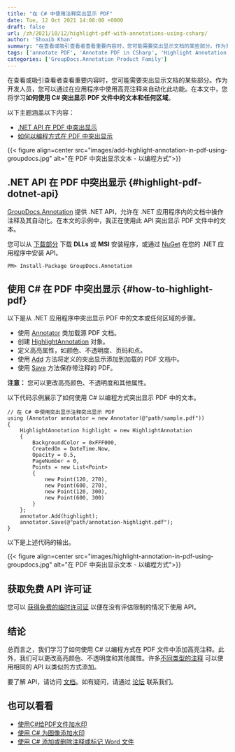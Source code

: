 ```yaml
---
title: "在 C# 中使用注释突出显示 PDF"
date: Tue, 12 Oct 2021 14:08:00 +0000
draft: false
url: /zh/2021/10/12/highlight-pdf-with-annotations-using-csharp/
author: 'Shoaib Khan'
summary: "在查看或吸引查看者查看重要内容时，您可能需要突出显示文档的某些部分。作为开发人员，您可以通过在应用程序中使用高亮注释来自动化此功能。在本文中，您将学习**如何使用 C# 突出显示 PDF 文件中的文本和任何区域**。"
tags: ['annotate PDF', 'Annotate PDF in CSharp', 'Highlight Annotation', 'Highlight PDF in CSharp', 'Highlight Text in PDF', 'Text Highlight']
categories: ['GroupDocs.Annotation Product Family']
---
```


在查看或吸引查看者查看重要内容时，您可能需要突出显示文档的某些部分。作为开发人员，您可以通过在应用程序中使用高亮注释来自动化此功能。在本文中，您将学习**如何使用 C# 突出显示 PDF 文件中的文本和任何区域**。

以下主题涵盖以下内容：

* [.NET API 在 PDF 中突出显示][1]
* [如何以编程方式在 PDF 中突出显示][2]



{{< figure align=center src="images/add-highlight-annotation-in-pdf-using-groupdocs.jpg" alt="在 PDF 中突出显示文本 - 以编程方式">}}


## .NET API 在 PDF 中突出显示 {#highlight-pdf-dotnet-api}

[GroupDocs.Annotation][3] 提供 .NET API，允许在 .NET 应用程序内的文档中操作注释及其自动化。在本文的示例中，我正在使用此 API 突出显示 PDF 文件中的文本。

您可以从 [下载部分][4] 下载 **DLLs** 或 **MSI** 安装程序，或通过 [NuGet][5] 在您的 .NET 应用程序中安装 API。

```
PM> Install-Package GroupDocs.Annotation
```

## 使用 C# 在 PDF 中突出显示 {#how-to-highlight-pdf}

以下是从 .NET 应用程序中突出显示 PDF 中的文本或任何区域的步骤。

* 使用 [Annotator][6] 类加载源 PDF 文档。
* 创建 [HighlightAnnotation][7] 对象。
* 定义高亮属性，如颜色、不透明度、页码和点。
* 使用 [Add][8] 方法将定义的突出显示添加到加载的 PDF 文档中。
* 使用 [Save][9] 方法保存带注释的 PDF。

**注意：** 您可以更改高亮颜色、不透明度和其他属性。

以下代码示例展示了如何使用 C# 以编程方式突出显示 PDF 中的文本。

```
// 在 C# 中使用突出显示注释突出显示 PDF
using (Annotator annotator = new Annotator(@"path/sample.pdf"))
{
    HighlightAnnotation highlight = new HighlightAnnotation
    {
        BackgroundColor = 0xFFF000,
        CreatedOn = DateTime.Now,
        Opacity = 0.5,
        PageNumber = 0,
        Points = new List<Point>
        {
            new Point(120, 270),
            new Point(600, 270),
            new Point(120, 300),
            new Point(600, 300)
        }
    };
    annotator.Add(highlight);
    annotator.Save(@"path/annotation-highlight.pdf");
}
```

以下是上述代码的输出。



{{< figure align=center src="images/highlight-annotation-in-pdf-using-groupdocs.jpg" alt="在 PDF 中突出显示文本 - 以编程方式">}}


## 获取免费 API 许可证

您可以 [获得免费的临时许可证][10] 以便在没有评估限制的情况下使用 API。

## 结论

总而言之，我们学习了如何使用 C# 以编程方式在 PDF 文件中添加高亮注释。此外，我们可以更改高亮颜色、不透明度和其他属性。许多[不同类型的注释][11] 可以使用相同的 API 以类似的方式添加。

要了解 API，请访问 [文档][12]。如有疑问，请通过 [论坛][13] 联系我们。

## 也可以看看

* [使用C#给PDF文件加水印][14]
* [使用 C# 为图像添加水印][15]
* [使用 C# 添加或删除注释或标记 Word 文件][16]







[1]: #highlight-pdf-dotnet-api
[2]: #how-to-highlight-pdf
[3]: https://products.groupdocs.com/annotation/
[4]: https://downloads.groupdocs.com/annotation
[5]: https://www.nuget.org/packages/groupdocs.annotation
[6]: https://apireference.groupdocs.com/annotation/net/groupdocs.annotation/annotator
[7]: https://apireference.groupdocs.com/annotation/net/groupdocs.annotation.models.annotationmodels/highlightannotation
[8]: https://apireference.groupdocs.com/annotation/net/groupdocs.annotation/annotator/methods/add/index
[9]: https://apireference.groupdocs.com/annotation/net/groupdocs.annotation/annotator/methods/save/index
[10]: https://purchase.groupdocs.com/temporary-license
[11]: https://apireference.groupdocs.com/annotation/net/groupdocs.annotation.models.annotationmodels
[12]: https://docs.groupdocs.com/redaction
[13]: https://forum.groupdocs.com/
[14]: https://blog.groupdocs.com/2021/07/27/watermark-pdf-files-using-csharp/
[15]: https://blog.groupdocs.com/2020/12/20/add-watermark-to-images-using-csharp-dotnet/
[16]: https://blog.groupdocs.com/2021/06/23/annotate-word-documents-using-csharp/


